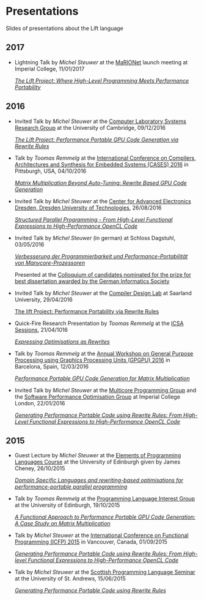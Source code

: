 # Presentations
Slides of presentations about the Lift language

## 2017

- Lightning Talk by _Michel Steuwer_ at the [MaRIONet](http://manycore.org.uk/) launch meeting at Imperial College, 11/01/2017

  [*The Lift Project: Where High-Level Programming Meets Performance Portability*](https://github.com/lift-project/presentations/blob/master/2017/MaRIONet-launch-2017.pdf)

## 2016

- Invited Talk by _Michel Steuwer_ at the [Computer Laboratory Systems Research Group](https://www.cl.cam.ac.uk/research/srg/) at the University of Cambridge, 09/12/2016

  [*The Lift Project: Performance Portable GPU Code Generation via Rewrite Rules*](https://github.com/lift-project/presentations/blob/master/2016/Cambridge-2016.pdf)

- Talk by _Toomas Remmelg_ at the [International Conference on Compilers, Architectures and Synthesis for Embedded Systems (CASES) 2016](http://www.esweek.org/cases/about) in Pittsburgh, USA, 04/10/2016

  [*Matrix Multiplication Beyond Auto-Tuning: Rewrite Based GPU Code Generation*](https://github.com/lift-project/presentations/blob/master/2016/CASES-2016.pdf)

- Invited Talk by _Michel Steuwer_ at the [Center for Advanced Electronics Dresden, Dresden University of Technologies](https://www.cfaed.tu-dresden.de/), 26/08/2016

  [*Structured Parallel Programming - From High-Level Functional Expressions to High-Performance OpenCL Code*](https://github.com/lift-project/presentations/blob/master/2016/TUDresden-2016.pdf)

- Invited Talk by _Michel Steuwer_ (in german) at Schloss Dagstuhl, 03/05/2016

  [*Verbesserung der Programmierbarkeit und Performance-Portabilität von Manycore-Prozessoren*](https://github.com/lift-project/presentations/blob/master/2016/Dagstuhl-2016.pdf)

  Presented at the [Colloquium of candidates nominated for the prize for best dissertation awarded by the German Informatics Society](https://www.dagstuhl.de/en/program/calendar/evhp/?semnr=16183)

- Invited Talk by _Michel Steuwer_ at the [Compiler Design Lab](http://compilers.cs.uni-saarland.de/) at Saarland University, 29/04/2016

  [The lift Project: Performance Portability via Rewrite Rules](https://github.com/lift-project/presentations/blob/master/2016/SaarlandUniversity-2016.pdf)

- Quick-Fire Research Presentation by _Toomas Remmelg_ at the [ICSA Sessions](http://homepages.inf.ed.ac.uk/mic/ICSASessions/), 21/04/1016

  [*Expressing Optimisations as Rewrites*](https://github.com/lift-project/presentations/blob/master/2016/ICSA-2016.pdf)

- Talk by _Toomas Remmelg_ at the [Annual Workshop on General Purpose Processing using Graphics Processing Units (GPGPU) 2016](http://conf.researchr.org/track/PPoPP-2016/GPGPU-2016-papers) in Barcelona, Spain, 12/03/2016

  [*Performance Portable GPU Code Generation for Matrix Multiplication*](https://github.com/lift-project/presentations/blob/master/2016/GPGPU-2016.pdf)

- Invited Talk by _Michel Steuwer_ at the [Multicore Programming Group](http://multicore.doc.ic.ac.uk/) and the [Software Performance Optimisation Group](https://spo.doc.ic.ac.uk) at Imperial College London, 22/01/2016

  [*Generating Performance Portable Code using Rewrite Rules: From High-Level Functional Expressions to High-Performance OpenCL Code*](https://github.com/lift-project/presentations/blob/master/2016/ImperialCollegeLondon-2016.pdf)

## 2015

- Guest Lecture by _Michel Steuwer_ at the [Elements of Programming Languages Course](http://www.inf.ed.ac.uk/teaching/courses/epl/index-2015.html) at the University of Edinburgh given by James Cheney, 26/10/2015
	
	[*Domain Specific Languages and rewriting-based optimisations for performance-portable parallel programming*](https://github.com/lift-project/presentations/blob/master/2015/EPLGuestLecture-2015.pdf)

- Talk by _Toomas Remmelg_ at the [Programming Language Interest Group](https://www.wiki.ed.ac.uk/display/prolan/Programming+Languages+Interest+Group) at the University of Edinburgh, 19/10/2015

  [*A Functional Approach to Performance Portable GPU Code Generation: A Case Study on Matrix Multiplication*](https://github.com/lift-project/presentations/blob/master/2015/PLInG-2015.pdf)

- Talk by _Michel Steuwer_ at the [International Conference on Functional Programming (ICFP) 2015](http://icfpconference.org/icfp2015/) in Vancouver, Canada, 01/09/2015

  [*Generating Performance Portable Code using Rewrite Rules: From High-level Functional Expressions to High-Performance OpenCL Code*](https://github.com/lift-project/presentations/blob/master/2015/ICFP-2015.pdf)

- Talk by _Michel Steuwer_ at the [Scottish Programming Language Seminar](https://ff32.host.cs.st-andrews.ac.uk/spls/) at the University of St. Andrews, 15/06/2015

  [*Generating Performance Portable Code using Rewrite Rules*](https://github.com/lift-project/presentations/blob/master/2015/SPLS-2015.pdf)
